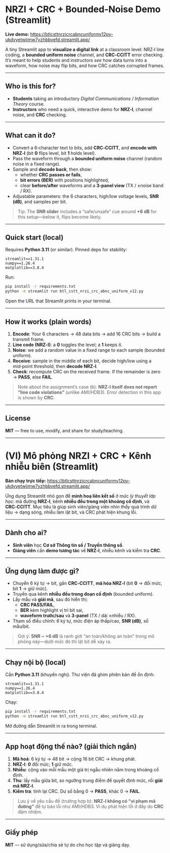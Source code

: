 # NRZI + CRC + Bounded-Noise Demo (Streamlit)

**Live demo:** https://btlcsttnrzicrcabncuniformv12py-ukdvyetwiimw7yzhbbvefd.streamlit.app/

A tiny Streamlit app to **visualize a digital link** at a classroom level: NRZ‑I line coding, a **bounded uniform noise** channel, and **CRC‑CCITT** error checking. It’s meant to help students and instructors *see* how data turns into a waveform, how noise may flip bits, and how CRC catches corrupted frames.

---

## Who is this for?
- **Students** taking an introductory *Digital Communications / Information Theory* course.
- **Instructors** who need a quick, interactive demo for **NRZ‑I**, channel noise, and **CRC** checking.

---

## What can it do?
- Convert a 6‑character text to bits, add **CRC‑CCITT**, and **encode with NRZ‑I** (bit **0** flips level, bit **1** holds level).
- Pass the waveform through a **bounded uniform noise** channel (random noise in a fixed range).
- Sample and **decode back**, then show:
  - whether **CRC passes or fails**, 
  - **bit errors (BER)** with positions highlighted,
  - clear **before/after** waveforms and a **3‑panel view** (TX / ±noise band / RX).
- Adjustable parameters: the 6 characters, high/low voltage levels, **SNR (dB)**, and samples per bit.

> Tip: The **SNR slider** includes a “safe/unsafe” cue around **+6 dB** for this setup—below it, flips become likely.

---

## Quick start (local)
Requires **Python 3.11** (or similar). Pinned deps for stability:
```
streamlit==1.31.1
numpy==1.26.4
matplotlib==3.8.4
```
Run:
```bash
pip install -r requirements.txt
python -m streamlit run btl_cstt_nrzi_crc_abnc_uniform_v12.py
```
Open the URL that Streamlit prints in your terminal.

---

## How it works (plain words)
1. **Encode**: Your 6 characters → 48 data bits → add 16 CRC bits → build a transmit frame.  
2. **Line code (NRZ‑I)**: a **0** toggles the level; a **1** keeps it.  
3. **Noise**: we add a random value in a fixed range to each sample (bounded uniform).  
4. **Receive**: sample in the middle of each bit, decide high/low using a mid‑point threshold, then **decode NRZ‑I**.  
5. **Check**: recompute CRC on the received frame. If the remainder is zero → **PASS**, else **FAIL**.
   
> Note about the assignment’s case (b): **NRZ‑I itself does not report “line code violations”** (unlike AMI/HDB3). Error detection in this app is shown by **CRC**.

---

## License
**MIT** — free to use, modify, and share for study/teaching.

---

# (VI) Mô phỏng NRZI + CRC + Kênh nhiễu biên (Streamlit)

**Bản chạy trực tiếp:** https://btlcsttnrzicrcabncuniformv12py-ukdvyetwiimw7yzhbbvefd.streamlit.app/

Ứng dụng Streamlit nhỏ gọn để **minh hoạ liên kết số** ở mức *lý thuyết lớp học*: mã đường **NRZ‑I**, kênh **nhiễu đều trong một khoảng cố định**, và **CRC‑CCITT**. Mục tiêu là giúp sinh viên/giảng viên *nhìn thấy* quá trình dữ liệu → dạng sóng, nhiễu làm lật bit, và CRC phát hiện khung lỗi.

---

## Dành cho ai?
- **Sinh viên** học **Cơ sở Thông tin số / Truyền thông số**.
- **Giảng viên** cần **demo tương tác** về **NRZ‑I**, nhiễu kênh và kiểm tra **CRC**.

---

## Ứng dụng làm được gì?
- Chuyển 6 ký tự → bit, gắn **CRC‑CCITT**, **mã hóa NRZ‑I** (bit **0** → đổi mức, bit **1** → giữ mức).
- Truyền qua kênh **nhiễu đều trong đoạn cố định** (bounded uniform).
- Lấy mẫu và **giải mã**, sau đó hiển thị:
  - **CRC PASS/FAIL**, 
  - **BER** kèm highlight vị trí bit sai,
  - **waveform trước/sau** và **3-panel** (TX / dải ±nhiễu / RX).
- Tham số điều chỉnh: 6 ký tự, mức điện áp thấp/cao, **SNR (dB)**, số mẫu/bit.

> Gợi ý: **SNR ~ +6 dB** là ranh giới “an toàn/không an toàn” trong mô phỏng này—dưới mức đó thì lật bit dễ xảy ra.

---

## Chạy nội bộ (local)
Cần **Python 3.11** (khuyến nghị). Thư viện đã ghim phiên bản để ổn định:
```
streamlit==1.31.1
numpy==1.26.4
matplotlib==3.8.4
```
Chạy:
```bash
pip install -r requirements.txt
python -m streamlit run btl_cstt_nrzi_crc_abnc_uniform_v12.py
```
Mở đường dẫn Streamlit in ra trong terminal.

---

## App hoạt động thế nào? (giải thích ngắn)
1. **Mã hoá**: 6 ký tự → 48 bit → cộng 16 bit CRC → khung phát.  
2. **NRZ‑I**: **0** đổi mức; **1** giữ mức.  
3. **Nhiễu**: cộng vào mỗi mẫu một giá trị ngẫu nhiên nằm trong khoảng cố định.  
4. **Thu**: lấy mẫu giữa bit, so ngưỡng trung điểm để quyết định mức, rồi **giải mã NRZ‑I**.  
5. **Kiểm tra**: tính lại CRC. Dư số bằng 0 → **PASS**, khác 0 → **FAIL**.

> Lưu ý về yêu cầu đề (trường hợp b): **NRZ‑I không có “vi phạm mã đường”** để tự báo lỗi như AMI/HDB3. Ví dụ phát hiện lỗi ở đây do **CRC** đảm nhiệm.

---

## Giấy phép
**MIT** — sử dụng/sửa/chia sẻ tự do cho học tập và giảng dạy.
